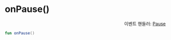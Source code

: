 # onPause()

<div align="right">
이벤트 핸들러: <a href="../event_handlers/pause.md">Pause</a>
</div>

```kotlin
fun onPause()
```